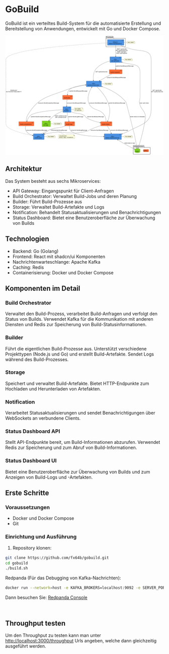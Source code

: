 # GoBuild

GoBuild ist ein verteiltes Build-System für die automatisierte Erstellung und Bereitstellung von Anwendungen, entwickelt mit Go und Docker Compose.

![Systemarchitektur](docs/diagram.png)

## Architektur

Das System besteht aus sechs Mikroservices:
- API Gateway: Eingangspunkt für Client-Anfragen
- Build Orchestrator: Verwaltet Build-Jobs und deren Planung
- Builder: Führt Build-Prozesse aus
- Storage: Verwaltet Build-Artefakte und Logs
- Notification: Behandelt Statusaktualisierungen und Benachrichtigungen
- Status Dashboard: Bietet eine Benutzeroberfläche zur Überwachung von Builds

## Technologien

- Backend: Go (Golang)
- Frontend: React mit shadcn/ui Komponenten
- Nachrichtenwarteschlange: Apache Kafka
- Caching: Redis
- Containerisierung: Docker und Docker Compose

## Komponenten im Detail

### Build Orchestrator
Verwaltet den Build-Prozess, verarbeitet Build-Anfragen und verfolgt den Status von Builds. Verwendet Kafka für die Kommunikation mit anderen Diensten und Redis zur Speicherung von Build-Statusinformationen.

### Builder
Führt die eigentlichen Build-Prozesse aus. Unterstützt verschiedene Projekttypen (Node.js und Go) und erstellt Build-Artefakte. Sendet Logs während des Build-Prozesses.

### Storage
Speichert und verwaltet Build-Artefakte. Bietet HTTP-Endpunkte zum Hochladen und Herunterladen von Artefakten.

### Notification
Verarbeitet Statusaktualisierungen und sendet Benachrichtigungen über WebSockets an verbundene Clients.

### Status Dashboard API
Stellt API-Endpunkte bereit, um Build-Informationen abzurufen. Verwendet Redis zur Speicherung und zum Abruf von Build-Informationen.

### Status Dashboard UI
Bietet eine Benutzeroberfläche zur Überwachung von Builds und zum Anzeigen von Build-Logs und -Artefakten.

## Erste Schritte

### Voraussetzungen

- Docker und Docker Compose
- Git

### Einrichtung und Ausführung

1. Repository klonen:
```bash
git clone https://github.com/fx64b/gobuild.git
cd gobuild
./build.sh
```

Redpanda (Für das Debugging von Kafka-Nachrichten):
```bash
docker run --network=host -e KAFKA_BROKERS=localhost:9092 -e SERVER_PORT=8089 docker.redpanda.com/redpandadata/console:latest
```

Dann besuchen Sie: [Redpanda Console](http://[::1]:8080/overview)


<br>

## Throughput testen

Um den Throughput zu testen kann man unter [http://localhost:3000/throughput](http://localhost:3000/throughput) Urls angeben, welche dann gleichzeitig ausgeführt werden.
